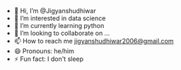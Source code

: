 - 👋 Hi, I’m @Jigyanshudhiwar
- 👀 I’m interested in data science
- 🌱 I’m currently learning python
- 💞️ I’m looking to collaborate on ...
- 📫 How to reach me jigyanshudhiwar2006@gmail.com
- 😄 Pronouns: he/him
- ⚡ Fun fact: I don't sleep

<!---
Jigyanshudhiwar/Jigyanshudhiwar is a ✨ special ✨ repository because its `README.md` (this file) appears on your GitHub profile.
You can click the Preview link to take a look at your changes.
--->
